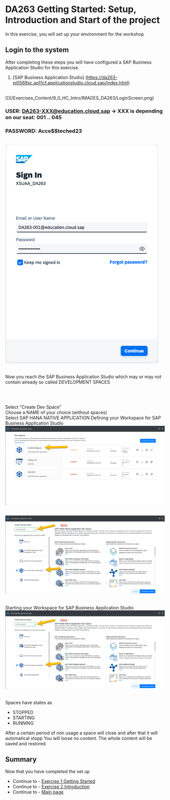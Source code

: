 # DA263 Getting Started: Setup, Introduction and Start of the project

In this exercise, you will set up your environment for the workshop

## Login to the system

After completing these steps you will have configured a SAP Business Application Studio for this exercise.

1. [SAP Business Application Studio] (<https://da263-pj0569xc.ap11cf.applicationstudio.cloud.sap/index.html>)

<BR>
![](/Exercises_Content/9_0_HC_Intro/IMAGES_DA263/LoginScreen.png)

### USER:       <DA263-XXX@education.cloud.sap>    -> XXX is depending on our seat: 001 .. 045

### PASSWORD:   Acce$$teched23

<BR> ![](/Exercises_Content/9_0_HC_Intro/IMAGES_DA263/Credentials.png)

<BR> Now you reach the SAP Business Application Studio which may or may not contain already so called DEVELOPMENT SPACES

<BR>

<BR> Select "Create Dev Space"
<BR> Choose a NAME of your choice (without spaces)
<BR> Select SAP HANA NATIVE APPLICATION
Defining your Workspace for SAP Business Application Studio ![Define BAS](/Exercises_Content/9_0_HC_Intro/IMAGES_DA263/GETTING_STARTED/BAS_1_1_0_BAS_START.png)

<BR> ![](/Exercises_Content/9_0_HC_Intro/IMAGES_DA263/MyDevSpace.png)

<BR> Starting your Workspace for SAP Business Application Studio ![Start BAS](/Exercises_Content/9_0_HC_Intro/IMAGES_DA263/GETTING_STARTED/BAS_1_1_1_BAS_DEFINE.png)

<BR> Spaces have states as

- STOPPED
- STARTING
- RUNNING

After a certain period of non usage a space will close and after that it will automatical stopp
You will loose no content. The whole content will be saved and restored.

## Summary

Now that you have completed the set up

- Continue to - [Exercise 1 Getting Started](/Exercises_Content/9_0_HC_Intro/1_BAS_Getting_Started.md)
- Continue to - [Exercise 2 Introduction](/Exercises_Content/9_0_HC_Intro/2_BAS_Introduction.md)
- Continue to - [Main page](../../README.md)
